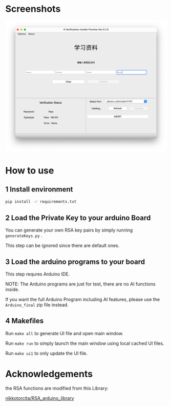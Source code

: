 # Screenshots
![](./readmepics/run_pass.png)

# How to use

## 1 Install environment
```bash
pip install -r requirements.txt
```

## 2 Load the Private Key to your arduino Board
You can generate your own RSA key pairs by simply running `generateKeys.py` .

This step can be ignored since there are default ones.

## 3 Load the arduino programs to your board
This step requres Arduino IDE.

NOTE: The Arduino programs are just for test, there are no AI functions inside.

If you want the full Arduino Program including AI features, please use the `Arduino_final` zip file instead.

## 4 Makefiles
Run `make all` to generate UI file and open main window.

Run `make run` to simply launch the main window using local cached UI files.

Run `make ui1` to only update the UI file.

# Acknowledgements
the RSA functions are modified from this Library:

[nikkotorcita/RSA_arduino_library](https://github.com/nikkotorcita/RSA_arduino_library)
